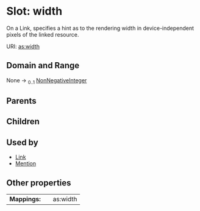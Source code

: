 
# Slot: width


On a Link, specifies a hint as to the rendering width in device-independent pixels of the linked resource.

URI: [as:width](http://www.w3.org/ns/activitystreams#width)


## Domain and Range

None &#8594;  <sub>0..1</sub> [NonNegativeInteger](types/NonNegativeInteger.md)

## Parents


## Children


## Used by

 * [Link](Link.md)
 * [Mention](Mention.md)

## Other properties

|  |  |  |
| --- | --- | --- |
| **Mappings:** | | as:width |

